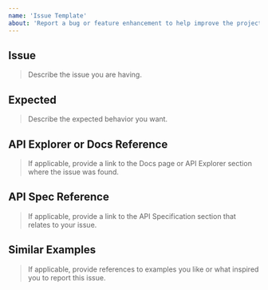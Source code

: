 ```yaml
---
name: 'Issue Template'
about: 'Report a bug or feature enhancement to help improve the project'
---
```


## Issue

> Describe the issue you are having.

## Expected

> Describe the expected behavior you want.

## API Explorer or Docs Reference

> If applicable, provide a link to the Docs page or API Explorer section where the issue was found.

## API Spec Reference

> If applicable, provide a link to the API Specification section that relates to your issue.

## Similar Examples

> If applicable, provide references to examples you like or what inspired you to report this issue.
